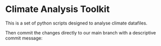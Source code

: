 # Climate Analysis Toolkit

This is a set of python scripts designed to analyse climate datafiles.

Then commit the changes directly to our main branch with a descriptive commit message:
